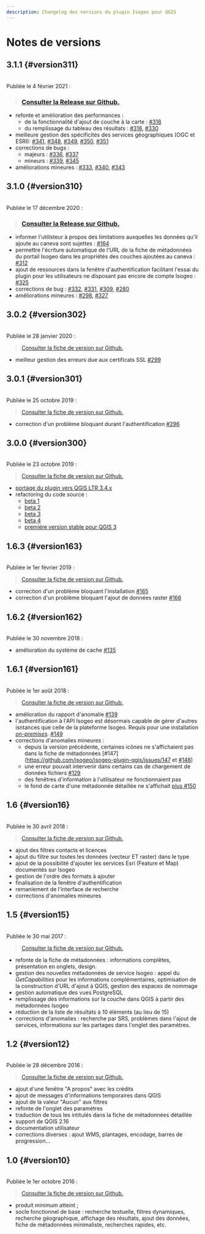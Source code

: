 ```yaml
---
description: Changelog des versions du plugin Isogeo pour QGIS
---
```


# Notes de versions

<!-- timeline -->
## 3.1.1 {#version311}

<br>Publiée le 4 février 2021 :

> ### [Consulter la Release sur Github.](https://github.com/isogeo/isogeo-plugin-qgis/releases/tag/3.1.1)

* refonte et amélioration des performances :
  * de la fonctionnalité d'ajout de couche à la carte : [#318](https://github.com/isogeo/isogeo-plugin-qgis/issues/318)
  * du remplissage du tableau des résultats : [#316](https://github.com/isogeo/isogeo-plugin-qgis/issues/316), [#330](https://github.com/isogeo/isogeo-plugin-qgis/issues/330)
* meilleure gestion des spécificités des services géographiques (OGC et ESRI): [#341](https://github.com/isogeo/isogeo-plugin-qgis/issues/341), [#348](https://github.com/isogeo/isogeo-plugin-qgis/issues/348), [#349](https://github.com/isogeo/isogeo-plugin-qgis/issues/349), [#350](https://github.com/isogeo/isogeo-plugin-qgis/issues/350), [#351](https://github.com/isogeo/isogeo-plugin-qgis/issues/351)
* corrections de bugs :
  * majeurs : [#336](https://github.com/isogeo/isogeo-plugin-qgis/issues/336), [#337](https://github.com/isogeo/isogeo-plugin-qgis/issues/337)
  * mineurs : [#339](https://github.com/isogeo/isogeo-plugin-qgis/issues/339), [#345](https://github.com/isogeo/isogeo-plugin-qgis/issues/345)
* améliorations mineures : [#333](https://github.com/isogeo/isogeo-plugin-qgis/issues/333), [#340](https://github.com/isogeo/isogeo-plugin-qgis/issues/340), [#343](https://github.com/isogeo/isogeo-plugin-qgis/issues/343)

<!-- /timeline -->

<!-- timeline -->

## 3.1.0 {#version310}

<br> Publiée le 17 décembre 2020 :

> ### [Consulter la Release sur Github.](https://github.com/isogeo/isogeo-plugin-qgis/releases/tag/3.1.0)

* informer l'utilisteur à propos des limitations auxquelles les données qu'il ajoute au caneva sont sujettes : [#164](https://github.com/isogeo/isogeo-plugin-qgis/issues/164)
* permettre l'écriture automatique de l'URL de la fiche de métadonnées du portail Isogeo dans les propriétés des couches ajoutées au caneva : [#312](https://github.com/isogeo/isogeo-plugin-qgis/issues/312)
* ajout de ressources dans la fenêtre d'authentification facilitant l'essai du plugin pour les utilisateurs ne disposant pas encore de compte Isogeo : [#325](https://github.com/isogeo/isogeo-plugin-qgis/issues/325)
* corrections de bug : [#332](https://github.com/isogeo/isogeo-plugin-qgis/issues/332), [#331](https://github.com/isogeo/isogeo-plugin-qgis/issues/331), [#309](https://github.com/isogeo/isogeo-plugin-qgis/issues/309), [#280](https://github.com/isogeo/isogeo-plugin-qgis/issues/280)
* améliorations mineures : [#298](https://github.com/isogeo/isogeo-plugin-qgis/issues/298), [#327](https://github.com/isogeo/isogeo-plugin-qgis/issues/327)

<!-- /timeline -->

<!-- timeline -->

## 3.0.2 {#version302}

<br> Publiée le 28 janvier 2020 :

> [Consulter la fiche de version sur Github.](https://github.com/isogeo/isogeo-plugin-qgis/milestone/13?closed=1)

* meilleur gestion des erreurs due aux certificats SSL [#299](https://github.com/isogeo/isogeo-plugin-qgis/pull/299)

<!-- /timeline -->

<!-- timeline -->

## 3.0.1 {#version301}

<br> Publiée le 25 octobre 2019 :

> [Consulter la fiche de version sur Github.](https://github.com/isogeo/isogeo-plugin-qgis/milestone/11?closed=1)

* correction d'un problème bloquant durant l'authentification [#296](https://github.com/isogeo/isogeo-plugin-qgis/issues/296)

<!-- /timeline -->

<!-- timeline -->

## 3.0.0 {#version300}

<br> Publiée le 23 octobre 2019 :

> [Consulter la fiche de version sur Github.](https://github.com/isogeo/isogeo-plugin-qgis/milestone/3?closed=1)

* [portage du plugin vers QGIS LTR 3.4.x](https://github.com/isogeo/isogeo-plugin-qgis/releases/tag/v2.0.0-alpha1)
* refactoring du code source :
  * [beta 1](https://github.com/isogeo/isogeo-plugin-qgis/releases/tag/2.0.0-beta1)
  * [beta 2](https://github.com/isogeo/isogeo-plugin-qgis/releases/tag/2.0.0-beta2)
  * [beta 3](https://github.com/isogeo/isogeo-plugin-qgis/releases/tag/2.0.0-beta3)
  * [beta 4](https://github.com/isogeo/isogeo-plugin-qgis/releases/tag/2.0.0-beta4)
  * [première version stable pour QGIS 3](https://github.com/isogeo/isogeo-plugin-qgis/releases/tag/3.0.0)

<!-- /timeline -->

<!-- timeline -->

## 1.6.3 {#version163}

<br> Publiée le 1er février 2019 :

> [Consulter la fiche de version sur Github.](https://github.com/isogeo/isogeo-plugin-qgis/milestone/8?closed=1)

* correction d'un problème bloquant l'installation [#165](https://github.com/isogeo/isogeo-plugin-qgis/issues/165)
* correction d'un problème bloquant l'ajout de données raster [#166](https://github.com/isogeo/isogeo-plugin-qgis/issues/166)

<!-- /timeline -->

<!-- timeline -->

## 1.6.2 {#version162}

<br> Publiée le 30 novembre 2018 :

* amélioration du système de cache [#135](https://github.com/isogeo/isogeo-plugin-qgis/issues/135)

<!-- /timeline -->

<!-- timeline -->

## 1.6.1 {#version161}

<br> Publiée le 1er août 2018 :

> [Consulter la fiche de version sur Github.](https://github.com/isogeo/isogeo-plugin-qgis/milestone/7?closed=1)

* amélioration du rapport d'anomalie [#139](https://github.com/isogeo/isogeo-plugin-qgis/issues/139#issuecomment-405258056)
* l'authentification à l'API Isogeo est désormais capable de gérer d'autres isntances que celle de la plateforme Isogeo. Requis pour une installation [_on-premises_](https://fr.wikipedia.org/wiki/Auto-h%C3%A9bergement_(Internet)). [#149](https://github.com/isogeo/isogeo-plugin-qgis/issues/149)
* corrections d'anomalies mineures :
  * depuis la version précédente, certaines icônes ne s'affichaient pas dans la fiche de métadonnées [#147](https://github.com/isogeo/isogeo-plugin-qgis/issues/147 et [#148](https://github.com/isogeo/isogeo-plugin-qgis/issues/148))
  * une erreur pouvait intervenir dans certains cas de chargement de données fichiers [#129](https://github.com/isogeo/isogeo-plugin-qgis/issues/129)
  * des fenêtres d'information à l'utilisateur ne fonctionnaient pas
  * le fond de carte d'une métadonnée détaillée ne s'affichait [plus #150](https://github.com/isogeo/isogeo-plugin-qgis/issues/150)

<!-- /timeline -->

<!-- timeline -->

## 1.6 {#version16}

<br> Publiée le 30 avril 2018 :

> [Consulter la fiche de version sur Github.](https://github.com/isogeo/isogeo-plugin-qgis/milestone/6?closed=1)

* ajout des filtres contacts et licences
* ajout du filtre sur toutes les données (vecteur ET raster) dans le type
* ajout de la possibilité d'ajouter les services Esri (Feature et Map) documentés sur Isogeo
* gestion de l'ordre des formats à ajouter
* finalisation de la fenêtre d'authentification
* remaniement de l'interface de recherche
* corrections d'anomalies mineures

<!-- /timeline -->

<!-- timeline -->

## 1.5 {#version15}

<br> Publiée le 30 mai 2017 :

> [Consulter la fiche de version sur Github.](https://github.com/isogeo/isogeo-plugin-qgis/milestone/5?closed=1)

* refonte de la fiche de métadonnées : informations complètes, présentation en onglets, design.
* gestion des nouvelles métadonnées de service Isogeo : appel du _GetCapabilities_ pour les informations complémentaires, optimisation de la construction d'URL d'ajout à QGIS, gestion des espaces de nommage
* gestion automatique des vues PostgreSQL
* remplissage des informations sur la couche dans QGIS à partir des métadonnées Isogeo
* réduction de la liste de résultats à 10 éléments (au lieu de 15)
* corrections d'anomalies : recherche par SRS, problèmes dans l'ajout de services, informations sur les partages dans l'onglet des paramètres.

<!-- /timeline -->
<!-- timeline -->

## 1.2 {#version12}

<br> Publiée le 28 décembre 2016 :

> [Consulter la fiche de version sur Github.](https://github.com/isogeo/isogeo-plugin-qgis/milestone/2?closed=1)

* ajout d'une fenêtre "A propos" avec les crédits
* ajout de messages d'informations temporaires dans QGIS
* ajout de la valeur "Aucun" aux filtres
* refonte de l'onglet des paramètres
* traduction de tous les intitulés dans la fiche de métadonnées détaillée
* support de QGIS 2.16
* documentation utilisateur
* corrections diverses : ajout WMS, plantages, encodage, barres de progression...

<!-- /timeline -->
<!-- timeline -->

## 1.0 {#version10}

<br> Publiée le 1er octobre 2016 :

> [Consulter la fiche de version sur Github.](https://github.com/isogeo/isogeo-plugin-qgis/milestone/1?closed=1)

* produit minimum atteint ;
* socle fonctionnel de base : recherche textuelle, filtres dynamiques, recherche géographique, affichage des résultats, ajout des données, fiche de métadonnées minimaliste, recherches rapides, etc.

<!-- /timeline -->
